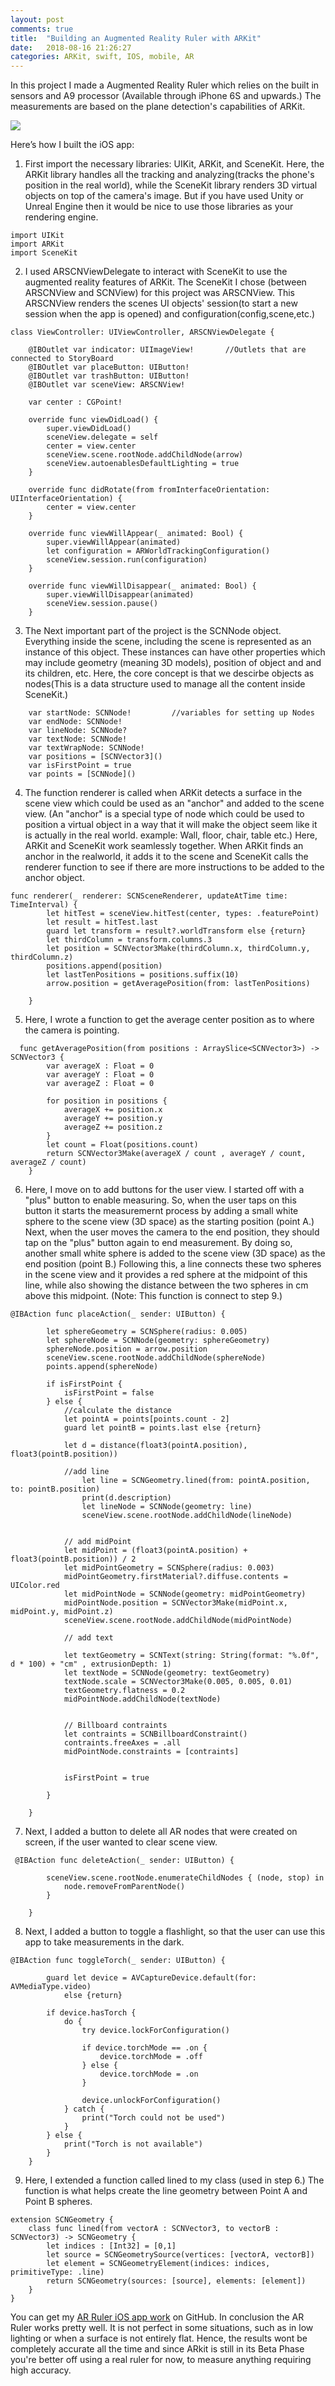 ```yaml
---
layout: post
comments: true
title:  "Building an Augmented Reality Ruler with ARKit"
date:   2018-08-16 21:26:27
categories: ARKit, swift, IOS, mobile, AR
---
```


In this project I made a Augmented Reality Ruler which relies on the built in sensors and A9 processor (Available through iPhone 6S and upwards.) The measurements are based on the plane detection's capabilities of ARKit. 

<div class="imgcap">
<img src="/assets/bass/ARL1.PNG">
</div>



Here’s how I built the iOS app:

1. First import the necessary libraries: UIKit, ARKit, and SceneKit. Here, the ARKit library handles all the tracking and analyzing(tracks the phone's position in the real world), while the SceneKit library renders 3D virtual objects on top of the camera's image. But if you have used Unity or Unreal Engine then it would be nice to use those libraries as your rendering engine.
```
import UIKit
import ARKit
import SceneKit
```

2. I used ARSCNViewDelegate to interact with SceneKit to use the augmented reality features of ARKit. The SceneKit I chose (between ARSCNView and SCNView) for this project was ARSCNView. This ARSCNView renders the scenes UI objects' session(to start a new session when the app is opened) and configuration(config,scene,etc.)
```
class ViewController: UIViewController, ARSCNViewDelegate {
    
    @IBOutlet var indicator: UIImageView!       //Outlets that are connected to StoryBoard
    @IBOutlet var placeButton: UIButton!
    @IBOutlet var trashButton: UIButton!
    @IBOutlet var sceneView: ARSCNView!
    
    var center : CGPoint!

    override func viewDidLoad() {
        super.viewDidLoad()
        sceneView.delegate = self
        center = view.center
        sceneView.scene.rootNode.addChildNode(arrow)
        sceneView.autoenablesDefaultLighting = true
    }

    override func didRotate(from fromInterfaceOrientation: UIInterfaceOrientation) {
        center = view.center
    }

    override func viewWillAppear(_ animated: Bool) {
        super.viewWillAppear(animated)
        let configuration = ARWorldTrackingConfiguration()
        sceneView.session.run(configuration)
    }

    override func viewWillDisappear(_ animated: Bool) {
        super.viewWillDisappear(animated)
        sceneView.session.pause()
    }
```


3. The Next important part of the project is the SCNNode object. Everything inside the scene, including the scene is represented as an instance of this object. These instances can have other properties which may include geometry (meaning 3D models), position of object and and its children, etc. Here, the core concept is that we descirbe objects as nodes(This is a data structure used to manage all the content inside SceneKit.) 
```
    var startNode: SCNNode!         //variables for setting up Nodes
    var endNode: SCNNode!
    var lineNode: SCNNode?
    var textNode: SCNNode!
    var textWrapNode: SCNNode!
    var positions = [SCNVector3]()
    var isFirstPoint = true
    var points = [SCNNode]()
```


4. The function renderer is called when ARKit detects a surface in the scene view which could be used as an "anchor" and added to the scene view. (An "anchor" is a special type of node which could be used to position a virtual object in a way that it will make the object seem like it is actually in the real world. example: Wall, floor, chair, table etc.) Here, ARKit and SceneKit work seamlessly together. When ARKit finds an anchor in the realworld, it adds it to the scene and SceneKit calls the renderer function to see if there are more instructions to be added to the anchor object.
```
func renderer(_ renderer: SCNSceneRenderer, updateAtTime time: TimeInterval) {
        let hitTest = sceneView.hitTest(center, types: .featurePoint)
        let result = hitTest.last
        guard let transform = result?.worldTransform else {return}
        let thirdColumn = transform.columns.3
        let position = SCNVector3Make(thirdColumn.x, thirdColumn.y, thirdColumn.z)
        positions.append(position)
        let lastTenPositions = positions.suffix(10)
        arrow.position = getAveragePosition(from: lastTenPositions)
        
    }
```


5. Here, I wrote a function to get the average center position as to where the camera is pointing.
```
  func getAveragePosition(from positions : ArraySlice<SCNVector3>) -> SCNVector3 {
        var averageX : Float = 0
        var averageY : Float = 0
        var averageZ : Float = 0

        for position in positions {
            averageX += position.x
            averageY += position.y
            averageZ += position.z
        }
        let count = Float(positions.count)
        return SCNVector3Make(averageX / count , averageY / count, averageZ / count)
    } 
```


6. Here, I move on to add buttons for the user view. I started off with a "plus" button to enable measuring. So, when the user taps on this button it starts the measuremernt process by adding a small white sphere to the scene view (3D space) as the starting position (point A.) Next, when the user moves the camera to the end position, they should tap on the "plus" button again to end measurement. By doing so, another small white sphere is added to the scene view (3D space) as the end position (point B.) Following this, a line connects these two spheres in the scene view and it provides a red sphere at the midpoint of this line, while also showing the distance between the two spheres in cm above this midpoint. (Note: This function is connect to step 9.)
```
@IBAction func placeAction(_ sender: UIButton) {
        
        let sphereGeometry = SCNSphere(radius: 0.005)
        let sphereNode = SCNNode(geometry: sphereGeometry)
        sphereNode.position = arrow.position
        sceneView.scene.rootNode.addChildNode(sphereNode)
        points.append(sphereNode)
        
        if isFirstPoint {
            isFirstPoint = false
        } else {
            //calculate the distance
            let pointA = points[points.count - 2]
            guard let pointB = points.last else {return}
            
            let d = distance(float3(pointA.position), float3(pointB.position))
            
            //add line
                let line = SCNGeometry.lined(from: pointA.position, to: pointB.position)
                print(d.description)
                let lineNode = SCNNode(geometry: line)
                sceneView.scene.rootNode.addChildNode(lineNode)
            
            
            // add midPoint
            let midPoint = (float3(pointA.position) + float3(pointB.position)) / 2
            let midPointGeometry = SCNSphere(radius: 0.003)
            midPointGeometry.firstMaterial?.diffuse.contents = UIColor.red
            let midPointNode = SCNNode(geometry: midPointGeometry)
            midPointNode.position = SCNVector3Make(midPoint.x, midPoint.y, midPoint.z)
            sceneView.scene.rootNode.addChildNode(midPointNode)
            
            // add text
            
            let textGeometry = SCNText(string: String(format: "%.0f", d * 100) + "cm" , extrusionDepth: 1)
            let textNode = SCNNode(geometry: textGeometry)
            textNode.scale = SCNVector3Make(0.005, 0.005, 0.01)
            textGeometry.flatness = 0.2
            midPointNode.addChildNode(textNode)
            
            
            // Billboard contraints
            let contraints = SCNBillboardConstraint()
            contraints.freeAxes = .all
            midPointNode.constraints = [contraints]
            
            
            isFirstPoint = true   
            
        }
        
    }
```


7. Next, I added a button to delete all AR nodes that were created on screen, if the user wanted to clear scene view.
```
 @IBAction func deleteAction(_ sender: UIButton) {
       
        sceneView.scene.rootNode.enumerateChildNodes { (node, stop) in
            node.removeFromParentNode()
        }
        
    }
```


8. Next, I added a button to toggle a flashlight, so that the user can use this app to take measurements in the dark.
```
@IBAction func toggleTorch(_ sender: UIButton) {
        
        guard let device = AVCaptureDevice.default(for: AVMediaType.video)
            else {return}
        
        if device.hasTorch {
            do {
                try device.lockForConfiguration()
                
                if device.torchMode == .on {
                    device.torchMode = .off
                } else {
                    device.torchMode = .on
                }
                
                device.unlockForConfiguration()
            } catch {
                print("Torch could not be used")
            }
        } else {
            print("Torch is not available")
        }
    }
```


9. Here, I extended a function called lined to my class (used in step 6.) The function is what helps create the line geometry between Point A and Point B spheres.
```
extension SCNGeometry {
    class func lined(from vectorA : SCNVector3, to vectorB : SCNVector3) -> SCNGeometry {
        let indices : [Int32] = [0,1]
        let source = SCNGeometrySource(vertices: [vectorA, vectorB])
        let element = SCNGeometryElement(indices: indices, primitiveType: .line)
        return SCNGeometry(sources: [source], elements: [element])
    }
}
```


You can get my [AR Ruler iOS app work](https://github.com/aaronjohn2/AR-Ruler) on GitHub. In conclusion the AR Ruler works pretty well. It is not perfect in some situations, such as in low lighting or when a surface is not entirely flat. Hence, the results wont be completely accurate all the time and since ARkit is still in its Beta Phase you're better off using a real ruler for now, to measure anything requiring high accuracy.
